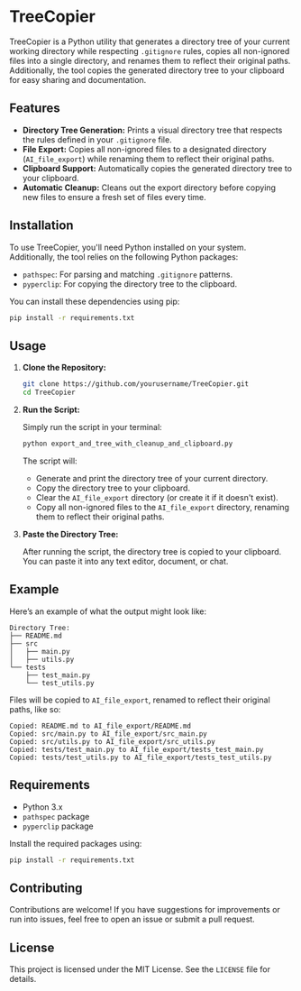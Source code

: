 # TreeCopier

TreeCopier is a Python utility that generates a directory tree of your current working directory while respecting `.gitignore` rules, copies all non-ignored files into a single directory, and renames them to reflect their original paths. Additionally, the tool copies the generated directory tree to your clipboard for easy sharing and documentation.

## Features

- **Directory Tree Generation:** Prints a visual directory tree that respects the rules defined in your `.gitignore` file.
- **File Export:** Copies all non-ignored files to a designated directory (`AI_file_export`) while renaming them to reflect their original paths.
- **Clipboard Support:** Automatically copies the generated directory tree to your clipboard.
- **Automatic Cleanup:** Cleans out the export directory before copying new files to ensure a fresh set of files every time.

## Installation

To use TreeCopier, you'll need Python installed on your system. Additionally, the tool relies on the following Python packages:

- `pathspec`: For parsing and matching `.gitignore` patterns.
- `pyperclip`: For copying the directory tree to the clipboard.

You can install these dependencies using pip:

```bash
pip install -r requirements.txt
```

## Usage

1. **Clone the Repository:**

   ```bash
   git clone https://github.com/yourusername/TreeCopier.git
   cd TreeCopier
   ```

2. **Run the Script:**

   Simply run the script in your terminal:

   ```bash
   python export_and_tree_with_cleanup_and_clipboard.py
   ```

   The script will:
   - Generate and print the directory tree of your current directory.
   - Copy the directory tree to your clipboard.
   - Clear the `AI_file_export` directory (or create it if it doesn't exist).
   - Copy all non-ignored files to the `AI_file_export` directory, renaming them to reflect their original paths.

3. **Paste the Directory Tree:**

   After running the script, the directory tree is copied to your clipboard. You can paste it into any text editor, document, or chat.

## Example

Here’s an example of what the output might look like:

```plaintext
Directory Tree:
├── README.md
├── src
│   ├── main.py
│   ├── utils.py
└── tests
    ├── test_main.py
    └── test_utils.py
```

Files will be copied to `AI_file_export`, renamed to reflect their original paths, like so:

```plaintext
Copied: README.md to AI_file_export/README.md
Copied: src/main.py to AI_file_export/src_main.py
Copied: src/utils.py to AI_file_export/src_utils.py
Copied: tests/test_main.py to AI_file_export/tests_test_main.py
Copied: tests/test_utils.py to AI_file_export/tests_test_utils.py
```

## Requirements

- Python 3.x
- `pathspec` package
- `pyperclip` package

Install the required packages using:

```bash
pip install -r requirements.txt
```

## Contributing

Contributions are welcome! If you have suggestions for improvements or run into issues, feel free to open an issue or submit a pull request.

## License

This project is licensed under the MIT License. See the `LICENSE` file for details.